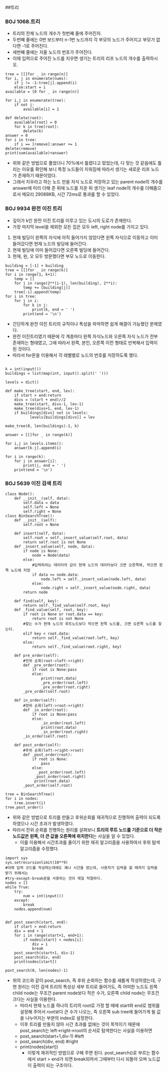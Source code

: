 ##트리

### BOJ 1068.트리
- 트리의 전체 노드의 개수가 첫번쨰 줄에 주어진자.
- 두번째 줄에는 0번 보드부터 n-1번 노드까지 각 부모의 노드가 주어지고 부모가 없다면 -1로 주어진다.
- 세번쨰 줄에는 지울 노드의 번호가 주어진다.
- 이때 입력으로 주어진 노드를 지우면 생기는 트리의 리프 노드의 개수를 출력하시오.

```py3
tree = [[]for _ in range(n)]
for i, j in enumerate(nums):
    if j != -1:tree[j].append(i)
    else:start = i
available = [0 for _ in range(n)]

for i,j in enumerate(tree):
    if not j:
        available[i] = 1

def delete(root):
    available[root] = 0
    for k in tree[root]:
        delete(k)
answer = 0
for i in tree:
    if i == [remove]:answer += 1
delete(remove)
print(sum(available)+answer)
```
- 위와 같은 방법으로 풀었더니 70%에서 틀렸다고 떴었는데, 다 맞는 것 같음에도 틀리는 이유를 확인해 보니 특정 노드들이 지워짐에 따라서 생기는 새로운 리프 노드가 존재하기 때문이었다.
- 그래서 지우라고 하는 노드 만을 자식 노드로 저장하고 있는 parent node의 개수를 answer에 미리 더해 준 뒤에 노드를 지운 뒤 생기는 leaf node의 개수를 더해줌으로서 메모리 29088KB, 시간 72ms로 통과를 할 수 있었다.



### BOJ 9934 완전 이진 트리
- 깊이가 k인 완전 이진 트리를 이루고 있는 도시의 도로가 존재한다.
- 가장 마지막 level을 제외한 모든 집은 모두 left, right node를 가지고 있다.
1. 현재 빌딩이 왼쪽의 자식에 아직 들어가지 않았다면 왼쪽 자식으로 이동하고 이미 들어갔다면 현재 노드의 빌딩에 들어간다.
2. 현재 빌딩에 이미 들어갔다면 오른쪽 빌딩에 들어간다.
3. 현재, 왼, 오 모두 방문했다면 부모 노드로 이동한다. 

```py3
building = [-1] + building
tree = [[]for _ in range(k)]
for i in range(1, k+1):
    temp = []
    for j in range(2**(i-1), len(building), 2**i):
        temp += [building[j]]
    tree[-i].append(temp)
for i in tree:
    for j in i:
        for k in j:
            print(k, end = ' ')
        print(end = '\n')
```
- 간단하게 완전 이진 트리의 규칙이나 특성을 파악하면 쉽게 해결이 가능했던 문제였다.
- 완전 이진트리였기 때문에 각 계층마다 왼쪽 자식노드와 오른쪽 자식 노드가 전부 존재하는 형태였고, 그에 따라서 왼쪽, 본인, 오른쪽 이런 형태로 반복해서 입력이 된 것이다.
- 따라서 for문을 이용해서 각 레벨별로 노드의 번호를 저장하도록 했다.


```py3

k = int(input())
buildings = list(map(int, input().split(' ')))

levels = dict()

def make_tree(start, end, lev):
    if start > end:return
    divs = (start + end)//2
    make_tree(start, divs-1, lev-1)
    make_tree(divs+1, end, lev-1)
    if buildings[divs] not in levels:
           levels[buildings[divs]] = lev

make_tree(0, len(buildings)-1, k)

answer = [[]for _ in range(k)]

for i,j in levels.items():
    answer[k-j].append(i)

for i in range(k):
    for j in answer[i]:
        print(j, end = ' ')
    print(end = '\n')
```   

### BOJ 5639 이진 검색 트리
```py3
class Node():
    def __init__(self, data):
        self.data = data
        self.left = None
        self.right = None
class BinSearchTree():
    def __init__(self):
        self.root = None

    def insert(self, data):
        self.root = self._insert_value(self.root, data)
        return self.root is not None
    def _insert_value(self, node, data):
        if node is None:
            node = Node(data)
        else:
            #입력하려는 데이터의 값이 현재 노드의 데이터보다 크면 오른쪽에, 작으면 왼쪽 노드에 저장
            if data <= node.data:
                node.left = self._insert_value(node.left, data)
            else:
                node.right = self._insert_value(node.right, data)
        return node

    def find(self, key):
        return self._find_value(self.root, key)
    def _find_value(self, root, key):
        if root is None or root.data == key:
            return root is not None  
        #찾는 수가 현재 노드의 루트노드보다 작으면 왼쪽 노드를, 크면 오른쪽 노드를 찾는다.
        elif key < root.data:
            return self._find_value(root.left, key)
        else:
            return self._find_value(root.right, key)
    
    def pre_order(self):
        #전위 순회(root->left->right)
        def _pre_order(root):
            if root is None:pass
            else:
                print(root.data)
                _pre_order(root.left)
                _pre_order(root.right)
        _pre_order(self.root)

    def in_order(self):
        #정위 순회(left->root->right)
        def _in_order(root):
            if root is None:pass
            else:
                _in_order(root.left)
                print(root.data)
                _in_order(root.right)
        _in_order(self.root)

    def post_order(self):
        #후위 순회(left->right->root)
        def _post_order(root):
            if root is None:
                pass
            else:
              _post_order(root.left)
             _post_order(root.right)
             print(root.data)
        _post_order(self.root)

tree = BinSearchTree()
for i in nodes:
    tree.insert(i)
tree.post_order()
```
- 위와 같은 방법으로 트리를 만들고 후위순회를 재귀적으로 진행하여 출력이 되도록 하였으나 시간 초과가 발생하였다.
- 따라서 전위 순회를 진행하는 원리를 살펴보니 **트리의 루트 노드를 기준으로 더 작은 노드값은 왼쪽, 더 큰 값을 오른쪽에 위치한다**는 사실을 알 수 있었다.
    - 이를 이용해서 시간초과를 줄이기 위한 재귀 알고리즘을 사용하여서 후위 탐색 알고리즘을 수정했다.

```py3
import sys
sys.setrecursionlimit(10**9)
#아래 입력 코드를 작성하는데에도 꽤나 시간을 썼는데, 사용자가 입력을 할 때까지 입력을 받기 위해서는
#try-except-break문을 사용하는 것이 제일 적절하다.
nodes = []
while True:
    try:
        num = int(input())
    except:
        break
    nodes.append(num)


def post_search(start, end):
    if start > end:return
    div = end + 1
    for i in range(start+1, end+1):
        if nodes[start] < nodes[i]:
            div = i
            break
    post_search(start+1, div-1)
    post_search(div, end)
    print(nodes[start])

post_search(0, len(nodes)-1)            
```
- 위의 코드와 같이 post_search, 즉 후위 순회하는 함수를 새롭게 작성하였는데, 구현 원리는 이진 검색 트리의 특성상 세부 트리로 들어가도, 즉 어떠한 노드도 왼쪽 child node는 무조건 parent node보다 작은 수가, 오른쪽 child node는 무조건 크다는 사실을 이용한다.
    - 따라서 현재 노드를 하나의 트리의 root로 가정 할 때에 start와 end로 범위를 설정해 주어서 root보다 큰 수가 나오는, 즉 오른쪽 sub tree에 들어가게 될 값을 나누어지는 부분의 index로 설정한다.
    - 이후 트리를 만들지 않아 시간 초과를 없애는 것이 목적이기 때문에 post_search는 left->right->root의 순서로 탐색한다는 사실을 이용하면
    - post_search(start+1,div-1) #left
    - post_search(div, end) #right
    - print(nodes[start])
        - 이렇게 재귀적인 방법으로 구해 주면 된다. post_search()로 부르는 함수에서 start > end가 되면 break되어서 그때부터 다시 되돌아 오며 노드값이 출력이 되는 구조이다.



